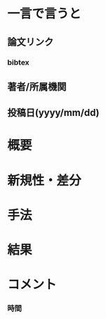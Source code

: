 # 一言で言うと

## 論文リンク

### bibtex

## 著者/所属機関

## 投稿日(yyyy/mm/dd)

# 概要

# 新規性・差分

# 手法

# 結果

# コメント

### 時間
